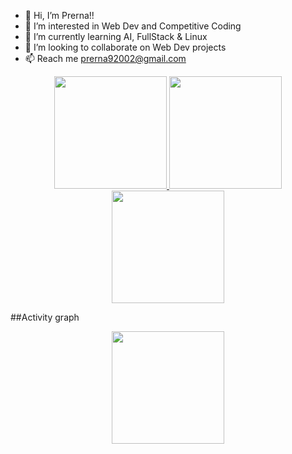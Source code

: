 - 👋 Hi, I’m Prerna!!
- 👀 I’m interested in Web Dev and Competitive Coding
- 🌱 I’m currently learning AI, FullStack & Linux
- 💞️ I’m looking to collaborate on Web Dev projects
- 📫 Reach me prerna92002@gmail.com

<p align="center">
<a href="https://github.com/Prerna9802">
  <img height="180em" src="https://github-readme-stats.vercel.app/api?username=Prerna9802&count_private=true&show_icons=true&theme=merko" />
  
  
  <img height="180em" src="https://github-readme-stats-eight-theta.vercel.app/api/top-langs/?username=Prerna9802&theme=merko&layout=compact&langs_count=10&exclude_repo=gamebase&hide=objective-c,c,java" />
  
  <img align="center" height="180em" src="https://github-readme-streak-stats.herokuapp.com/?user=Prerna9802&theme=merko"/>
</a>
</p>

##Activity graph

<p align="center">
<a href="https://github.com/Prerna9802">
  <img align="center" height="180em" src="https://activity-graph.herokuapp.com/graph?username=Prerna9802&theme=chartreuse-dark"/>
</a>
</p>

